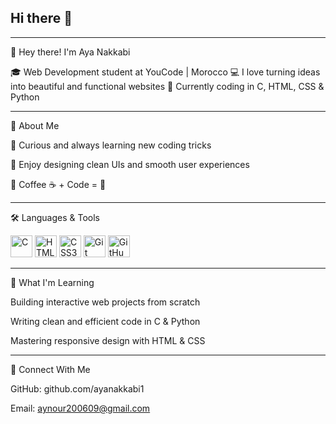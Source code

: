 ## Hi there 👋
---

👋 Hey there! I'm Aya Nakkabi

🎓 Web Development student at YouCode | Morocco
💻 I love turning ideas into beautiful and functional websites
🐍 Currently coding in C, HTML, CSS & Python


---

🌟 About Me

🔹 Curious and always learning new coding tricks

🔹 Enjoy designing clean UIs and smooth user experiences

🔹 Coffee ☕ + Code = 💖



---

🛠️ Languages & Tools
<p align="left">
  <img src="https://cdn.jsdelivr.net/gh/devicons/devicon/icons/c/c-original.svg" alt="C" width="35" height="35"/>
  <img src="https://cdn.jsdelivr.net/gh/devicons/devicon/icons/html5/html5-original.svg" alt="HTML5" width="35" height="35"/>
  <img src="https://cdn.jsdelivr.net/gh/devicons/devicon/icons/css3/css3-original.svg" alt="CSS3" width="35" height="35"/>
  <img src="https://cdn.jsdelivr.net/gh/devicons/devicon/icons/git/git-original.svg" alt="Git" width="35" height="35"/>
  <img src="https://cdn.jsdelivr.net/gh/devicons/devicon/icons/github/github-original.svg" alt="GitHub" width="35" height="35"/>
</p>
   


---

🎯 What I'm Learning

Building interactive web projects from scratch

Writing clean and efficient code in C & Python

Mastering responsive design with HTML & CSS



---

💌 Connect With Me

GitHub: github.com/ayanakkabi1

Email: aynour200609@gmail.com




